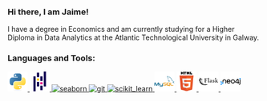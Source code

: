 ### Hi there, I am Jaime!
I have a degree in Economics and am currently studying for a Higher Diploma in Data Analytics at the Atlantic Technological University in Galway.



<h3 align="left">Languages and Tools:</h3>
<p align="left"> <a href="https://www.python.org" target="_blank" rel="noreferrer"> <img src="https://raw.githubusercontent.com/devicons/devicon/master/icons/python/python-original.svg" alt="python" width="40" height="40"/> </a> <a href="https://pandas.pydata.org/" target="_blank" rel="noreferrer"> <img src="https://raw.githubusercontent.com/devicons/devicon/2ae2a900d2f041da66e950e4d48052658d850630/icons/pandas/pandas-original.svg" alt="pandas" width="40" height="40"/> 
</a><a href="https://seaborn.pydata.org/" target="_blank" rel="noreferrer"> <img src="https://seaborn.pydata.org/_images/logo-mark-lightbg.svg" alt="seaborn" width="40" height="40"/> 
<a href="https://git-scm.com/">
  <img src="https://www.vectorlogo.zone/logos/git-scm/git-scm-icon.svg" alt="git" width="40" height="40"/>
<a href="https://scikit-learn.org/stable/">
  <img src="https://upload.wikimedia.org/wikipedia/commons/0/05/Scikit_learn_logo_small.svg" alt="scikit_learn" width="40" height="40"/>
</a>
   <a href="https://www.mysql.com/" target="_blank" rel="noreferrer">
    <img src="https://raw.githubusercontent.com/devicons/devicon/master/icons/mysql/mysql-original-wordmark.svg" alt="mysql" width="40" height="40"/>
       <a href="https://www.w3.org/html/" target="_blank" rel="noreferrer">
    <img src="https://raw.githubusercontent.com/devicons/devicon/master/icons/html5/html5-original-wordmark.svg" alt="html5" width="40" height="40"/>
         <a href="https://flask.palletsprojects.com/" target="_blank" rel="noreferrer">
  <img src="https://github.com/devicons/devicon/blob/master/icons/flask/flask-original-wordmark.svg" alt="flask" width="40" height="40"/>
           <a href="https://neo4j.com/" target="_blank" rel="noreferrer">
  <img src="https://github.com/devicons/devicon/blob/master/icons/neo4j/neo4j-original-wordmark.svg" alt="neo4j" width="40" height="40"/>
  </a>
  </a>

